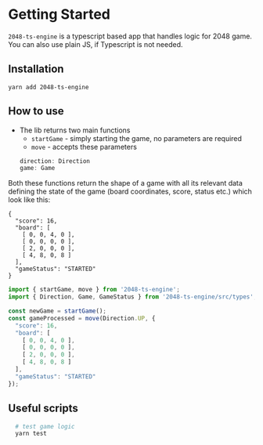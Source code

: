 # Getting Started
`2048-ts-engine` is a typescript based app that handles logic for 2048 game. You can also use plain JS, if Typescript is not needed.

## Installation
```
yarn add 2048-ts-engine
```

## How to use 
- The lib returns two main functions
  - `startGame` - simply starting the game, no parameters are required
  - `move` - accepts these parameters 
  ```ts
  direction: Direction
  game: Game
  ```

Both these functions return the shape of a game with all its relevant data defining the state of the game (board coordinates, score, status etc.) which look like this:
```
{
  "score": 16,
  "board": [
    [ 0, 0, 4, 0 ],
    [ 0, 0, 0, 0 ],
    [ 2, 0, 0, 0 ],
    [ 4, 8, 0, 8 ]
  ],
  "gameStatus": "STARTED"
}
```


```js
import { startGame, move } from '2048-ts-engine';
import { Direction, Game, GameStatus } from '2048-ts-engine/src/types';

const newGame = startGame();
const gameProcessed = move(Direction.UP, {
  "score": 16,
  "board": [
    [ 0, 0, 4, 0 ],
    [ 0, 0, 0, 0 ],
    [ 2, 0, 0, 0 ],
    [ 4, 8, 0, 8 ]
  ],
  "gameStatus": "STARTED"
});
```

## Useful scripts

```bash
  # test game logic
  yarn test
```

